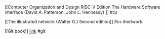 
[[Computer Organization and Design RISC-V Edition The Hardware Software Interface (David A. Patterson, John L. Hennessy) ]] #cs

[[The illustrated network (Walter G.) Second edition]] #cs #network

[[Git book]] [link](https://git-scm.com/book/en/v2) #git
